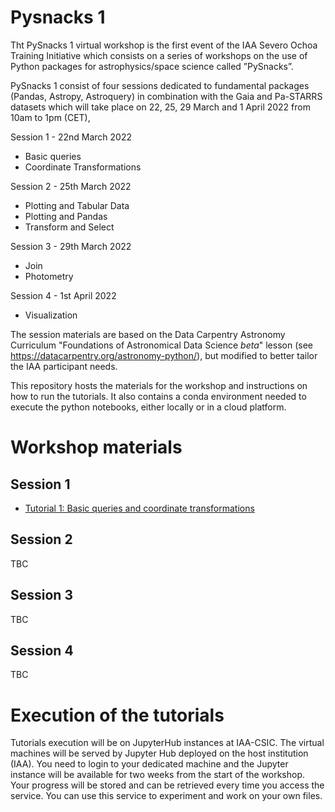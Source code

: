 # Pysnacks 1  

Tht PySnacks 1 virtual workshop is the first event of the IAA Severo Ochoa Training Initiative which consists on a series of workshops on 
the use of Python packages for astrophysics/space science called ”PySnacks”. 

PySnacks 1 consist of four sessions dedicated to fundamental packages (Pandas, Astropy, Astroquery) in combination with the Gaia and Pa-STARRS datasets which will take place on 22, 25, 29 March and 1 April 2022 from 10am to 1pm (CET), 

Session 1 - 22nd March 2022
 - Basic queries
 - Coordinate Transformations

Session 2 - 25th March 2022 
 - Plotting and Tabular Data
 - Plotting and Pandas
 - Transform and Select

Session 3 - 29th March 2022
 - Join
 - Photometry

Session 4 - 1st April 2022 
 - Visualization

The session materials are based on the Data Carpentry Astronomy Curriculum "Foundations of Astronomical Data Science *beta*" lesson (see https://datacarpentry.org/astronomy-python/), but modified to better tailor the IAA participant needs. 

This repository hosts the materials for the workshop and instructions on how to run the tutorials. It also contains a conda environment needed to execute the python notebooks, either locally or in a cloud platform.


# Workshop materials

## Session 1
- [Tutorial 1: Basic queries and coordinate transformations](session_01/pysnack_1_01.ipynb)
    
## Session 2
TBC 

## Session 3
TBC

## Session 4
TBC    


# Execution of the tutorials

Tutorials execution will be on JupyterHub instances at IAA-CSIC. The virtual machines will be served by Jupyter Hub deployed on the host institution (IAA). You need to login to your dedicated machine and the Jupyter instance will be available for two weeks from the start of the workshop. Your progress will be stored and can be retrieved every time you access the service. You can use this service to experiment and work on your own files.

